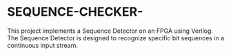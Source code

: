 # SEQUENCE-CHECKER-
This project implements a Sequence Detector on an FPGA using Verilog. The Sequence Detector is designed to recognize specific bit sequences in a continuous input stream.
